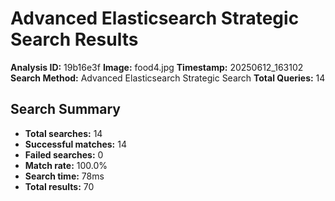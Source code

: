 # Advanced Elasticsearch Strategic Search Results

**Analysis ID:** 19b16e3f
**Image:** food4.jpg
**Timestamp:** 20250612_163102
**Search Method:** Advanced Elasticsearch Strategic Search
**Total Queries:** 14

## Search Summary

- **Total searches:** 14
- **Successful matches:** 14
- **Failed searches:** 0
- **Match rate:** 100.0%
- **Search time:** 78ms
- **Total results:** 70

